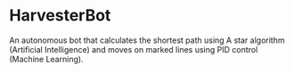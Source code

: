 # HarvesterBot
An autonomous bot that calculates the shortest path using A star algorithm (Artificial Intelligence) and moves on marked lines using PID control (Machine Learning).
